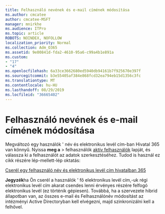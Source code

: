 ```yaml
---
title: Felhasználó nevének és e-mail címének módosítása
ms.author: cmcatee
author: cmcatee-MSFT
manager: mnirkhe
ms.audience: ITPro
ms.topic: article
ROBOTS: NOINDEX, NOFOLLOW
localization_priority: Normal
ms.collection: Adm_O365
ms.assetid: 9e00841d-fda2-4610-95a6-c99a4b1e891a
ms.custom:
- "17"
- "4"
ms.openlocfilehash: 6a33ce3662680ed5940db94161b7f925670e397f
ms.sourcegitcommit: b3e55405af384e868fcd32ea794eb15d1356c3fc
ms.translationtype: MT
ms.contentlocale: hu-HU
ms.lasthandoff: 08/29/2019
ms.locfileid: "36665402"
---
```

# <a name="change-a-users-name-and-email-address"></a>Felhasználó nevének és e-mail címének módosítása

Megváltozó egy használók ' név és elektronikus levél cím-ban Hivatal 365 van könnyű. Nyissa **meg a** \> felhasználók [aktív felhasználók](https://go.microsoft.com/fwlink/p/?linkid=834822) lapját, és válassza ki a felhasználót az adatok szerkesztéséhez. Tudod is használ ez cikk részére lép-mellett-lép oktatás:
  
[Cserél egy felhasználó név és elektronikus levél cím hivatalban 365](https://docs.microsoft.com/office365/admin/add-users/change-a-user-name-and-email-address)
  
 **Jegyzék**ha Ön cserél a használók ' fő elektronikus levél cím,-uk régi elektronikus levél cím akarat csendes lenni érvényes részére felfogó elektronikus levél (ez történik gépiesen). Továbbá, ha a szervezete hibrid állapotban van, az összes e-mail és Felhasználónév módosítást az intézményi Active Directoryban kell elvégezni, majd szinkronizálni kell a felhővel.
